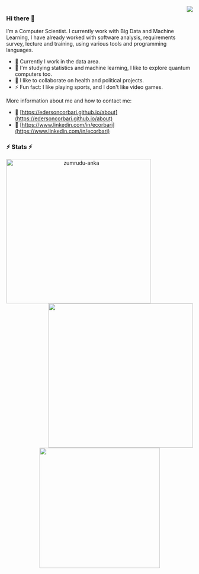 <img align="right" src="https://visitor-badge.laobi.icu/badge?page_id=edersoncorbari">

### Hi there 👋

I’m a Computer Scientist. I currently work with Big Data and Machine Learning, I have already worked with software analysis, requirements survey, lecture and training, using various tools and programming languages.

- 🔭 Currently I work in the data area.
- 🌱 I'm studying statistics and machine learning, I like to explore quantum computers too.
- 👯 I like to collaborate on health and political projects.
- ⚡ Fun fact: I like playing sports, and I don't like video games.

More information about me and how to contact me:

 - :link: [https://edersoncorbari.github.io/about](https://edersoncorbari.github.io/about)
 - :link: [https://www.linkedin.com/in/ecorbari](https://www.linkedin.com/in/ecorbari)

### ⚡ Stats ⚡

<p align=center>
  <div align=center>
    <a href="https://github.com/denvercoder1/github-readme-streak-stats" title="Go to Source">
      <img align="left" width=390 src="https://github-readme-streak-stats.herokuapp.com/?user=edersoncorbari&theme=react&border=61dafb&hide_border=true" alt="zumrudu-anka" />
    </a>
    <a href="https://github.com/anuraghazra/github-readme-stats" title="Go to Source">
      <img align="right" width=390 src="https://github-readme-stats.vercel.app/api?username=edersoncorbari&show_icons=true&theme=react&border_color=61dafb&hide_border=true" />
    </a>
  </div>
  <br><br><br><br><br><br><br><br>
  <div align=center>
    <a href="https://github.com/anuraghazra/github-readme-stats">
      <img width=325 align="center" src="https://github-readme-stats.vercel.app/api/top-langs/?username=edersoncorbari&hide=vim%20script,javascript,html,scss,ruby,qml,qmake,cmake,tex,css,makefile,java,lua,dockerfile&title_color=61dafb&text_color=ffffff&icon_color=61dafb&bg_color=20232a&langs_count=8&layout=compact&border_color=61dafb&hide_border=true" />
    </a>
  </div>
  <br>
  <!--
  <img src="https://activity-graph.herokuapp.com/graph?username=edersoncorbari&theme=react-dark&bg_color=20232a&hide_border=true" width="100%"/>
  -->
</p>
